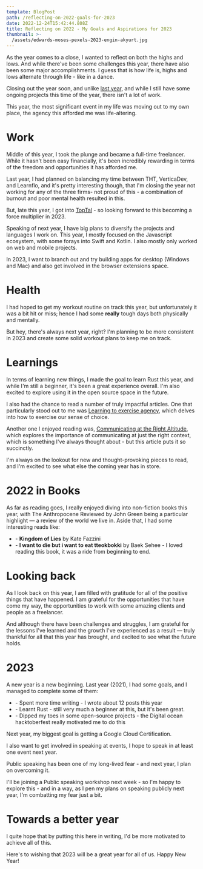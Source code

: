 ```yaml
---
template: BlogPost
path: /reflecting-on-2022-goals-for-2023
date: 2022-12-24T15:42:44.808Z
title: Reflecting on 2022 - My Goals and Aspirations for 2023
thumbnail: >-
  /assets/edwards-moses-pexels-2023-engin-akyurt.jpg
---
```


<!--StartFragment-->

As the year comes to a close, I wanted to reflect on both the highs and lows. And while there've been some challenges this year, there have also been some major accomplishments. I guess that is how life is, highs and lows alternate through life - like in a dance.

Closing out the year soon, and unlike [last year](https://edwardsmoses.com/reflecting-on-2021-goals-for-2022), and while I still have some ongoing projects this time of the year, there isn't a lot of work.

This year, the most significant event in my life was moving out to my own place, the agency this afforded me was life-altering.

# Work

Middle of this year, I took the plunge and became a full-time freelancer. While it hasn't been easy financially, it's been incredibly rewarding in terms of the freedom and opportunities it has afforded me.

Last year, I had planned on balancing my time between THT, VerticaDev, and Learnflo, and it's pretty interesting though, that I'm closing the year not working for any of the three firms- not proud of this - a combination of burnout and poor mental health resulted in this.

But, late this year, I got into [TopTal](https://www.toptal.com/) - so looking forward to this becoming a force multiplier in 2023.

Speaking of next year, I have big plans to diversify the projects and languages I work on. This year, I mostly focused on the Javascript ecosystem, with some forays into Swift and Kotlin. I also mostly only worked on web and mobile projects.

In 2023, I want to branch out and try building apps for desktop (Windows and Mac) and also get involved in the browser extensions space.

# Health

I had hoped to get my workout routine on track this year, but unfortunately it was a bit hit or miss; hence I had some **really** tough days both physically and mentally.

But hey, there's always next year, right? I'm planning to be more consistent in 2023 and create some solid workout plans to keep me on track.

# Learnings

In terms of learning new things, I made the goal to learn Rust this year, and while I'm still a beginner, it's been a great experience overall. I'm also excited to explore using it in the open source space in the future.

I also had the chance to read a number of truly impactful articles. One that particularly stood out to me was [Learning to exercise agency](https://drmaciver.substack.com/p/learning-to-exercise-agency?utm_medium=email&utm_campaign=cta&action=share), which delves into how to exercise our sense of choice.

Another one I enjoyed reading was, [Communicating at the Right Altitude](https://debliu.substack.com/p/communicating-at-the-right-altitude?utm_source=substack&utm_medium=email), which explores the importance of communicating at just the right context, which is something I've always thought about - but this article puts it so succinctly.

I'm always on the lookout for new and thought-provoking pieces to read, and I'm excited to see what else the coming year has in store.

# 2022 in Books

As far as reading goes, I really enjoyed diving into non-fiction books this year, with The Anthropocene Reviewed by John Green being a particular highlight — a review of the world we live in. Aside that, I had some interesting reads like:

<ul>
<li> - <b>Kingdom of Lies</b> by Kate Fazzini </li>
<li> - <b>I want to die but i want to eat tteokbokki</b> by Baek Sehee - I loved reading this book, it was a ride from beginning to end. </li>
</ul>

# Looking back

As I look back on this year, I am filled with gratitude for all of the positive things that have happened. I am grateful for the opportunities that have come my way, the opportunities to work with some amazing clients and people as a freelancer.

And although there have been challenges and struggles, I am grateful for the lessons I've learned and the growth I've experienced as a result — truly thankful for all that this year has brought, and excited to see what the future holds.

# 2023

A new year is a new beginning. Last year (2021), I had some goals, and I managed to complete some of them:

<ul>
<li> - Spent more time writing - I wrote about 12 posts this year</li>
<li> - Learnt Rust - still very much a beginner at this, but it's been great. </li>
<li> - Dipped my toes in some open-source projects - the Digital ocean hacktoberfest really motivated me to do this</li>
</ul>

Next year, my biggest goal is getting a Google Cloud Certification.

I also want to get involved in speaking at events, I hope to speak in at least one event next year.

Public speaking has been one of my long-lived fear - and next year, I plan on overcoming it.

I'll be joining a Public speaking workshop next week - so I'm happy to explore this - and in a way, as I pen my plans on speaking publicly next year, I'm combatting my fear just a bit.

# Towards a better year

I quite hope that by putting this here in writing, I'd be more motivated to achieve all of this.

Here's to wishing that 2023 will be a great year for all of us. Happy New Year!

<!--EndFragment-->
